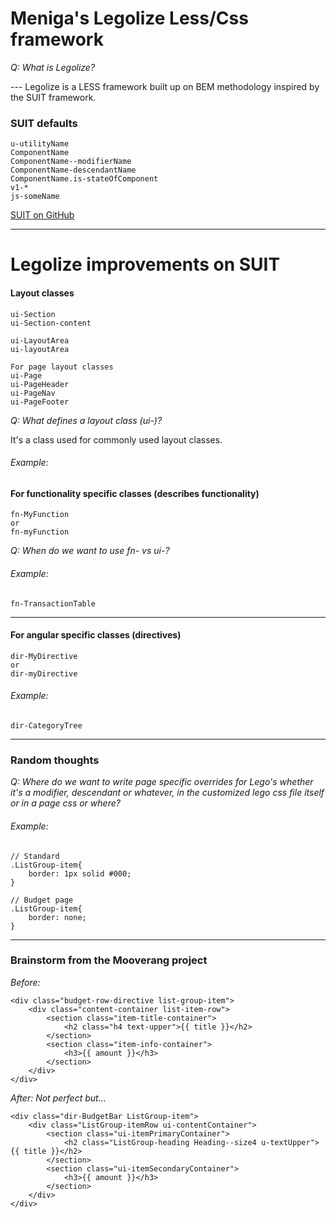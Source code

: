 # Meniga's Legolize Less/Css framework

_Q: What is Legolize?_

--- Legolize is a LESS framework built up on BEM methodology inspired by the SUIT framework.


### SUIT defaults

	u-utilityName
	ComponentName
	ComponentName--modifierName
	ComponentName-descendantName
	ComponentName.is-stateOfComponent
	v1-*
	js-someName

[SUIT on GitHub](https://github.com/suitcss/suit/tree/master/doc)

---

# Legolize improvements on SUIT

#### Layout classes
	ui-Section
	ui-Section-content

	ui-LayoutArea
	ui-layoutArea

	For page layout classes
	ui-Page
	ui-PageHeader
	ui-PageNav
	ui-PageFooter

_Q: What defines a layout class (ui-)?_

It's a class used for commonly used layout classes.

###### Example:

#### For functionality specific classes (describes functionality)

	fn-MyFunction
	or
	fn-myFunction

_Q: When do we want to use fn- vs ui-?_

###### Example:

	fn-TransactionTable

---

#### For angular specific classes (directives)

	dir-MyDirective
	or
	dir-myDirective

###### Example:

	dir-CategoryTree

---

### Random thoughts

_Q: Where do we want to write page specific overrides for Lego's whether it's a modifier, descendant or whatever, in the customized lego css file itself or in a page css or where?_


###### Example:

	// Standard
	.ListGroup-item{
		border: 1px solid #000;
	}

	// Budget page
	.ListGroup-item{
		border: none;
	}


---

### Brainstorm from the Mooverang project

_Before:_

	<div class="budget-row-directive list-group-item">
    	<div class="content-container list-item-row">
        	<section class="item-title-container">
            	<h2 class="h4 text-upper">{{ title }}</h2>
    	    </section>
        	<section class="item-info-container">
            	<h3>{{ amount }}</h3>
	        </section>
    	</div>
	</div>




_After: Not perfect but..._

	<div class="dir-BudgetBar ListGroup-item">
    	<div class="ListGroup-itemRow ui-contentContainer">
        	<section class="ui-itemPrimaryContainer">
            	<h2 class="ListGroup-heading Heading--size4 u-textUpper">{{ title }}</h2>
	        </section>
    	    <section class="ui-itemSecondaryContainer">
        	    <h3>{{ amount }}</h3>
	        </section>
    	</div>
	</div>
